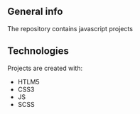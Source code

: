 ## General info
The repository contains javascript projects
	
## Technologies
Projects are created with:
* HTLM5
* CSS3
* JS
* SCSS